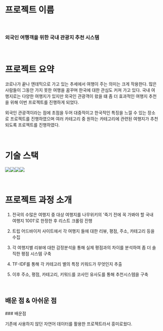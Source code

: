 # **프로젝트 이름**

<p align="center">
  <br>
  
  ### 외국인 여행객을 위한 국내 관광지 추천 시스템
  
  <br>
</p>




# 프로젝트 요약

<p align="justify">
  
 코로나가 끝나 엔데믹으로 가고 있는 추세에서 여행이 주는 의미는 크게 작용한다. 많은 사람들이 그동안 가지 못한 여행을 꿈꾸며 한국에 대한 관심도 커져 가고 있다. 국내 여행지로는 다양한 여행지가 있지만 외국인 관광객이 왔을 떄 좀 더 효과적인 여행지 추천을 위해 이번 프로젝트를 진행하게 되었다. 

 외국인 관광객이라는 점에 초점을 두어 대중적이고 한국적인 특징을 느낄 수 있는 장소로 프로젝트를 진행하였으며 여러 카테고리 중 원하는 카테고리에 관련된 여행지가 추천되도록 프로젝트를 진행하였다.
</p>

<p align="center">
  
</p>

<br>

# 기술 스택
<img src="https://img.shields.io/badge/python-3776AB?style=for-the-badge&logo=python&logoColor=white"><img src = "https://img.shields.io/badge/Matplotlib-%23ffffff.svg?style=for-the-badge&logo=Matplotlib&logoColor=black"><img src = "https://img.shields.io/badge/pandas-%23150458.svg?style=for-the-badge&logo=pandas&logoColor=white"><img src = "https://img.shields.io/badge/jupyter-%23FA0F00.svg?style=for-the-badge&logo=jupyter&logoColor=white">



<br>

# 프로젝트 과정 소개

1. 전국의 수많은 여행지 중 대상 여행지를 나무위키의 '죽기 전에 꼭 가봐야 할 국내 여행지 1001'로 한정한 후 리스트 크롤링 진행

2. 트립 어드바이저 사이트에서 각 여행지 들에 대한 리뷰, 평점, 주소, 카테고리 등을 수집

3. 각 여행지별 리뷰에 대한 감정분석을 통해 실제 평점과의 차이를 분석하여 좀 더 솔직한 평점 시스템 구축

4. TF-IDF를 통해 각 카테고리 별의 특정 키워드가 무엇인지 추출

5. 이후 주소, 평점, 카테고리, 키워드를 코사인 유사도를 통해 추천시스템을 구축
   
<br>

## 배운 점 & 아쉬운 점

<p align="justify">
### 배운점

  기존에 사용하지 않던 자연어 데이터를 활용한 프로젝트라서 흥미로웠다. 
</p>

<br>


